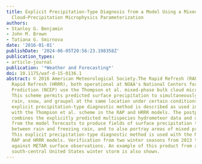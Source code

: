 ```yaml
---
title: Explicit Precipitation-Type Diagnosis from a Model Using a Mixed-Phase Bulk
  Cloud–Precipitation Microphysics Parameterization
authors:
- Stanley G. Benjamin
- John M. Brown
- Tatiana G. Smirnova
date: '2016-01-01'
publishDate: '2024-06-05T20:56:23.198358Z'
publication_types:
- article-journal
publication: '*Weather and Forecasting*'
doi: 10.1175/waf-d-15-0136.1
abstract: © 2016 American Meteorological Society.The Rapid Refresh (RAP) and High-Resolution
  Rapid Refresh (HRRR), both operational at NOAA's National Centers for Environmental
  Prediction (NCEP) use the Thompson et al. mixed-phase bulk cloud microphysics scheme.
  This scheme permits predicted surface precipitation to simultaneously consist of
  rain, snow, and graupel at the same location under certain conditions. Here, the
  explicit precipitation-type diagnostic method is described as used in conjunction
  with the Thompson et al. scheme in the RAP and HRRR models. The postprocessing logic
  combines the explicitly predicted multispecies hydrometeor data and other information
  from the model forecasts to produce fields of surface precipitation type that distinguish
  between rain and freezing rain, and to also portray areas of mixed precipitation.
  This explicit precipitation-type diagnostic method is used with the NOAA operational
  RAP and HRRR models. Verification from two winter seasons from 2013 to 2015 is provided
  against METAR surface observations. An example of this product from a January 2015
  south-central United States winter storm is also shown.
---
```

